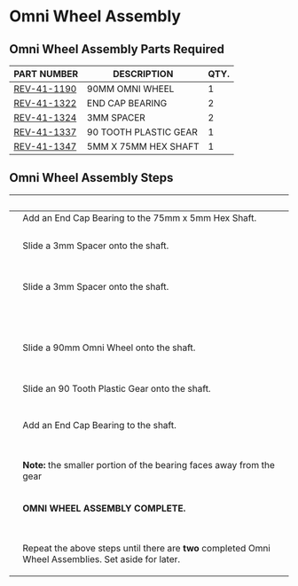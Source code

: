 # Omni Wheel Assembly

## Omni Wheel Assembly Parts Required

| **PART NUMBER**                                         | **DESCRIPTION**       | **QTY.** |
| ------------------------------------------------------- | --------------------- | -------- |
| [REV-41-1190](https://www.revrobotics.com/rev-41-1190/) | 90MM OMNI WHEEL       | 1        |
| [REV-41-1322](https://www.revrobotics.com/rev-41-1322/) | END CAP BEARING       | 2        |
| [REV-41-1324](https://www.revrobotics.com/rev-41-1324/) | 3MM SPACER            | 2        |
| [REV-41-1337](https://www.revrobotics.com/rev-41-1337/) | 90 TOOTH PLASTIC GEAR | 1        |
| [REV-41-1347](https://www.revrobotics.com/rev-41-1347/) | 5MM X 75MM HEX SHAFT  | 1        |

## Omni Wheel Assembly Steps

| ​                                                                                                                                                                                                                                                                                                              | ​                                                                                                                                                                                     |
| -------------------------------------------------------------------------------------------------------------------------------------------------------------------------------------------------------------------------------------------------------------------------------------------------------------- | ------------------------------------------------------------------------------------------------------------------------------------------------------------------------------------- |
| <img src="https://2589213514-files.gitbook.io/~/files/v0/b/gitbook-legacy-files/o/assets%2F-M5yw0n8IneF5-9ybLjT%2F-MHwkzAHlPtxx8ZdoSQt%2F-MHwnojQvJ1fVsB7qpBK%2FAdd%20Through%20Bore%201.svg?alt=media&#x26;token=37a7e462-8c25-4389-9e3e-e9d0e4e9492a" alt="" data-size="original">                           | Add an End Cap Bearing to the 75mm x 5mm Hex Shaft.                                                                                                                                   |
| <p>​</p><p><img src="https://2589213514-files.gitbook.io/~/files/v0/b/gitbook-legacy-files/o/assets%2F-M5yw0n8IneF5-9ybLjT%2F-MHwkzAHlPtxx8ZdoSQt%2F-MHwloWjPmOLgkL3pWoD%2FAdd%20Spacer%201.svg?alt=media&#x26;token=a018fd2b-11e4-44ad-81b5-f52dea3ccb2b" alt="" data-size="original"></p>                    | Slide a 3mm Spacer onto the shaft.                                                                                                                                                    |
| <p>​</p><p><img src="https://2589213514-files.gitbook.io/~/files/v0/b/gitbook-legacy-files/o/assets%2F-M5yw0n8IneF5-9ybLjT%2F-MHwkzAHlPtxx8ZdoSQt%2F-MHwnQkO-PMrtBidBlmW%2FAGD_BW%20-%20Add%20Spacer%202.svg?alt=media&#x26;token=b1f7bbb0-32bc-47a1-932b-1b6bf36a7194" alt="" data-size="original"></p>       | Slide a 3mm Spacer onto the shaft.                                                                                                                                                    |
| <p>​</p><p><img src="https://2589213514-files.gitbook.io/~/files/v0/b/gitbook-legacy-files/o/assets%2F-M5yw0n8IneF5-9ybLjT%2F-MI4ysTFi9NBVobBOLUW%2F-MI5sSMtuYF05tIXv5_R%2FAGD-_OW%20-%20add%20ow.svg?alt=media&#x26;token=d956876f-55a1-441d-9ae3-3bc32e9ad61e" alt="" data-size="original"></p><p>​</p>      | <p>​</p><p>Slide a 90mm Omni Wheel onto the shaft.</p>                                                                                                                                |
| <p>​</p><p><img src="https://2589213514-files.gitbook.io/~/files/v0/b/gitbook-legacy-files/o/assets%2F-M5yw0n8IneF5-9ybLjT%2F-MI4ysTFi9NBVobBOLUW%2F-MI5soIB1UDPvpY-u62u%2FAGD-_OW%20-%20add%20gear.svg?alt=media&#x26;token=a2be4a36-dfd4-4ad4-98b3-5a3b6f56993b" alt="" data-size="original"></p>            | Slide an 90 Tooth Plastic Gear onto the shaft.                                                                                                                                        |
| <p>​</p><p><img src="https://2589213514-files.gitbook.io/~/files/v0/b/gitbook-legacy-files/o/assets%2F-M5yw0n8IneF5-9ybLjT%2F-MI4ysTFi9NBVobBOLUW%2F-MI5t6_NdZtwhAx-kojH%2FAGD-_OW%20-%20add%202nd%20End%20Cap.svg?alt=media&#x26;token=311cc592-113a-4471-9840-3b229583b18b" alt="" data-size="original"></p> | <p>Add an End Cap Bearing to the shaft.</p><p><strong>​</strong></p><p><strong>Note:</strong> the smaller portion of the bearing faces away from the gear</p>                         |
| <p>​</p><p><img src="https://2589213514-files.gitbook.io/~/files/v0/b/gitbook-legacy-files/o/assets%2F-M5yw0n8IneF5-9ybLjT%2F-MI4ysTFi9NBVobBOLUW%2F-MI5gwGk9tCwUPS2NWKs%2FAGD-_OW%20-%20Complete.svg?alt=media&#x26;token=876f7d39-96a2-4089-8d11-5095cdd63265" alt="" data-size="original"></p>              | <p><strong>OMNI WHEEL ASSEMBLY COMPLETE.</strong></p><p>​</p><p>Repeat the above steps until there are <strong>two</strong> completed Omni Wheel Assemblies. Set aside for later.</p> |
